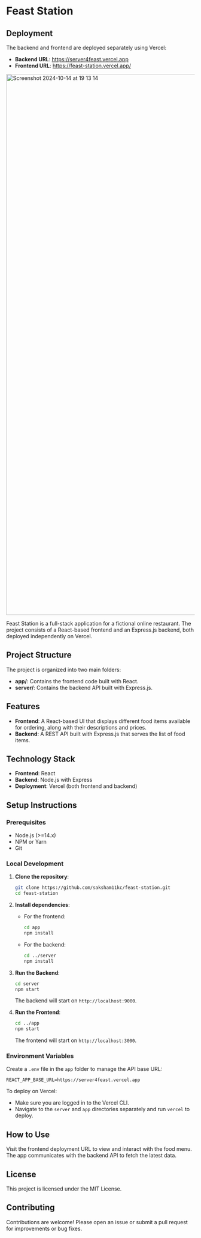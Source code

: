 # Feast Station

## Deployment

The backend and frontend are deployed separately using Vercel:

- **Backend URL**: https://server4feast.vercel.app
- **Frontend URL**: https://feast-station.vercel.app/
<img width="1440" alt="Screenshot 2024-10-14 at 19 13 14" src="https://github.com/user-attachments/assets/5be93bf8-96b1-486d-bc0e-9856f9c47bb3">

Feast Station is a full-stack application for a fictional online restaurant. The project consists of a React-based frontend and an Express.js backend, both deployed independently on Vercel.

## Project Structure

The project is organized into two main folders:

- **app/**: Contains the frontend code built with React.
- **server/**: Contains the backend API built with Express.js.

## Features

- **Frontend**: A React-based UI that displays different food items available for ordering, along with their descriptions and prices.
- **Backend**: A REST API built with Express.js that serves the list of food items.

## Technology Stack

- **Frontend**: React  
- **Backend**: Node.js with Express
- **Deployment**: Vercel (both frontend and backend)

## Setup Instructions

### Prerequisites

- Node.js (>=14.x)
- NPM or Yarn
- Git

### Local Development

1. **Clone the repository**:
   ```bash
   git clone https://github.com/saksham11kc/feast-station.git
   cd feast-station
   ```

2. **Install dependencies**:
   - For the frontend:
     ```bash
     cd app
     npm install
     ```
   - For the backend:
     ```bash
     cd ../server
     npm install
     ```

3. **Run the Backend**:
   ```bash
   cd server
   npm start
   ```
   The backend will start on `http://localhost:9000`.

4. **Run the Frontend**:
   ```bash
   cd ../app
   npm start
   ```
   The frontend will start on `http://localhost:3000`.

### Environment Variables

Create a `.env` file in the `app` folder to manage the API base URL:

```
REACT_APP_BASE_URL=https://server4feast.vercel.app
```



To deploy on Vercel:
- Make sure you are logged in to the Vercel CLI.
- Navigate to the `server` and `app` directories separately and run `vercel` to deploy.

## How to Use

Visit the frontend deployment URL to view and interact with the food menu. The app communicates with the backend API to fetch the latest data.



## License

This project is licensed under the MIT License.

## Contributing

Contributions are welcome! Please open an issue or submit a pull request for improvements or bug fixes.

